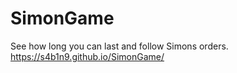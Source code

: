 # SimonGame
See how long you can last and follow Simons orders. https://s4b1n9.github.io/SimonGame/

